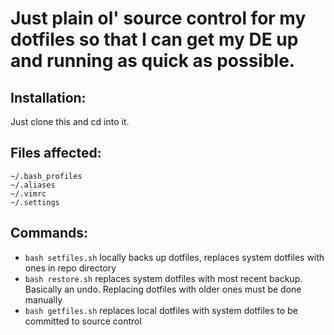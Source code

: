 # Just plain ol' source control for my dotfiles so that I can get my DE up and running as quick as possible.

## Installation:
  Just clone this and cd into it.
  
## Files affected:
  ```
  ~/.bash_profiles
  ~/.aliases
  ~/.vimrc
  ~/.settings
  ```
  
## Commands:
  * `bash setfiles.sh` locally backs up dotfiles, replaces system dotfiles with ones in repo directory
  * `bash restore.sh` replaces system dotfiles with most recent backup. Basically an undo. Replacing dotfiles with older ones must be done manually
  * `bash getfiles.sh` replaces local dotfiles with system dotfiles to be committed to source control
